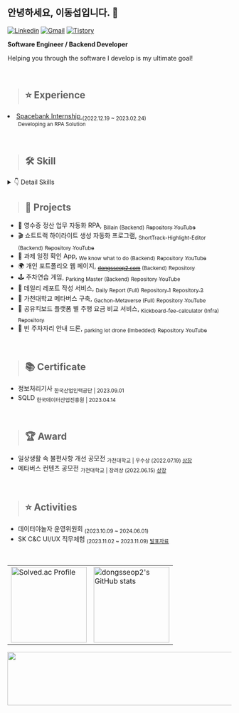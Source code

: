 ## 안녕하세요, 이동섭입니다. 👋
[![Linkedin](https://img.shields.io/badge/Linkedin-0A66C2?style=flat-square&logo=Linkedin&logoColor=white)](https://www.linkedin.com/in/dongseop-lee-a47307282/)
[![Gmail](https://img.shields.io/badge/Gmail-EA4335?style=flat-square&logo=Gmail&logoColor=white)](mailto:leeeeeds123@gmail.com)
[![Tistory](https://img.shields.io/badge/Tistory-000000?style=flat-square&logo=Tistory&logoColor=white)](https://dozerland.tistory.com/)

<strong>Software Engineer / Backend Developer</strong>
<p>Helping you through the software I develop is my ultimate goal!</p>

<br>

> ## ⭐ Experience
<li>
  <a href="https://saber-indigo-bdc.notion.site/DX-bab3cf2a587f42718da888155ae44b74?pvs=4">
    Spacebank Internship
  </a>
  <sub>(2022.12.19 ~ 2023.02.24)</sub>
  
  <ul>
      <sub>Developing an RPA Solution</sub>
  </ul>
</li>

<br>

>
> ## 🛠️ Skill
<details>
<summary>👇 Detail Skills </summary>

#### Programming Languages
![Java](https://img.shields.io/badge/java-007396?style=flat-square&logo=java&logoColor=white)
![Python](https://img.shields.io/badge/Python-3776AB?style=flat-square&logo=Python&logoColor=white)
![JavaScript](https://img.shields.io/badge/JavaScript-F7DF1E?style=flat-square&logo=JavaScript&logoColor=black)
![PHP](https://img.shields.io/badge/PHP-777BB4?style=flat-square&logo=PHP&logoColor=white)
![HTML5](https://img.shields.io/badge/HTML5-E34F26?style=flat-square&logo=HTML5&logoColor=white)
![CSS3](https://img.shields.io/badge/CSS3-1572B6?style=flat-square&logo=CSS3&logoColor=white)


#### Frameworks and Libraries
![Spring Boot](https://img.shields.io/badge/SpringBoot-6DB33F?style=flat-square&logo=SpringBoot&logoColor=white)
![Spring Data JPA](https://img.shields.io/badge/Spring%20Data%20JPA-6DB33F?style=flat-square&logo=Spring&logoColor=white)
![React.js](https://img.shields.io/badge/React-61DAFB?style=flat-square&logo=React&logoColor=black)
![MyBatis](https://img.shields.io/badge/MyBatis-8E0E10?style=flat-square&logo=java&logoColor=white)
![Oracle APEX](https://img.shields.io/badge/Oracle%20APEX-F80000?style=flat-square&logo=Oracle&logoColor=white)


#### Databases
![MySQL](https://img.shields.io/badge/MySQL-4479A1?style=flat-square&logo=MySQL&logoColor=white)
![MSSQL](https://img.shields.io/badge/MSSQL-CC2927?style=flat-square&logo=Microsoft-SQL-Server&logoColor=white)
![Oracle DB](https://img.shields.io/badge/OracleDB-F80000?style=flat-square&logo=Oracle&logoColor=white)

#### Cloud and Infrastructure
![Amazon AWS](https://img.shields.io/badge/Amazon%20AWS-232F3E?style=flat-square&logo=amazon-aws&logoColor=white)
![Oracle Cloud](https://img.shields.io/badge/Oracle%20Cloud-F80000?style=flat-square&logo=Oracle&logoColor=white)

#### CI/CD Tools
![GitHub Actions](https://img.shields.io/badge/GitHub%20Actions-2088FF?style=flat-square&logo=github-actions&logoColor=white)

#### Development Tools
![IntelliJ](https://img.shields.io/badge/IntelliJ-000000?style=flat-square&logo=JetBrains&logoColor=white)
![PyCharm](https://img.shields.io/badge/PyCharm-000000?style=flat-square&logo=JetBrains&logoColor=white)
![VSCode](https://img.shields.io/badge/VSCode-007ACC?style=flat-square&logo=Visual-Studio-Code&logoColor=white)
![DBeaver](https://img.shields.io/badge/DBeaver-FFFFFF?style=flat-square&logo=DBeaver&logoColor=black)
![MySQL Workbench](https://img.shields.io/badge/MySQL%20Workbench-4479A1?style=flat-square&logo=MySQL&logoColor=white)

#### Testing Tools
![Postman](https://img.shields.io/badge/Postman-FF6C37?style=flat-square&logo=Postman&logoColor=white)
![JMeter](https://img.shields.io/badge/JMeter-D22128?style=flat-square&logo=Apache-JMeter&logoColor=white)

#### Source Control
![GitHub](https://img.shields.io/badge/GitHub-181717?style=flat-square&logo=GitHub&logoColor=white)

#### Communication and Collaboration
![Slack](https://img.shields.io/badge/Slack-4A154B?style=flat-square&logo=Slack&logoColor=white)
![Notion](https://img.shields.io/badge/Notion-000000?style=flat-square&logo=Notion&logoColor=white)
![Figma](https://img.shields.io/badge/Figma-F24E1E?style=flat-square&logo=Figma&logoColor=white)

</details>



> ## 🏁 Projects
<ul>
  <li>🧾 영수증 정산 업무 자동화 RPA, <sub>Billain (Backend)</sub> 
    <a href="https://github.com/embedded-billain"><sub>Repository</sub></a> 
    <a href="https://youtu.be/p3j5AzT-zWo?si=bhfJwE69_kWIwWCb"><sub>YouTube</sub></a>
  </li>
  <li>🎬 쇼트트랙 하이라이트 생성 자동화 프로그램, <sub>ShortTrack-Highlight-Editor (Backend)</sub>
    <a href="https://github.com/GCU-Team5/ShortTrack_AI_Editor"><sub>Repository</sub></a>
    <a href="https://www.youtube.com/watch?v=JTOlXw7TDl8"><sub>YouTube</sub></a>
  </li>
  <li>📅 과제 일정 확인 App, <sub>We know what to do (Backend)</sub>
    <a href="https://github.com/dongseoplee/assignment-notification"><sub>Repository</sub></a>
    <a href="https://youtu.be/-nabFSmfPp4?si=xBLz_3J9M0-u1QOx"><sub>YouTube</sub></a>
  </li>
  <li>🌍 개인 포트폴리오 웹 페이지, <sub><del><a href="http://dongsseop2.com">dongsseop2.com</a></del> (Backend)</sub>
    <a href="https://github.com/dongseoplee/private-homepage"><sub>Repository</sub></a>
  </li>
  <li>🕹️ 주차연습 게임, <sub>Parking Master (Backend)</sub>
    <a href="https://github.com/dongseoplee/parking-game"><sub>Repository</sub></a>
    <a href="https://www.youtube.com/watch?v=1J6KcHmXSiQ"><sub>YouTube</sub></a>
  </li>
  <li>📝 데일리 레포트 작성 서비스, <sub>Daily Report (Full)</sub>
    <a href="https://github.com/dongseoplee/daily-report-front"><sub>Repository 1</sub></a>
    <a href="https://github.com/dongseoplee/daily-report-back"><sub>Repository 2</sub></a>
  </li>
  <li>🏫 가천대학교 메타버스 구축, <sub>Gachon-Metaverse (Full)</sub>
    <a href="https://github.com/dongseoplee/GachonUniv-Metaverse"><sub>Repository</sub></a>
    <a href="https://youtu.be/3fs183NQAas?si=4At942PqLusn_rvL"><sub>YouTube</sub></a>
  </li>
  <li>💸 공유킥보드 플랫폼 별 주행 요금 비교 서비스, <sub>Kickboard-fee-calculator (Infra)</sub>
    <a href="https://github.com/dongseoplee/Kickboard-Fee-Calculator"><sub>Repository</sub></a>
  </li>
  <li>🚁 빈 주차자리 안내 드론, <sub>parking lot drone (Imbedded)</sub>
    <a href="https://github.com/dongseoplee/outside-parking-lot-navigation"><sub>Repository</sub></a>
    <a href="https://youtu.be/FvH0SAdLeug?si=eV_Z7JZ73F3i7uMN"><sub>YouTube</sub></a>
  </li>
</ul>


<br>

> ## 📚 Certificate
<ul>
  <li>
    정보처리기사 <sub> 한국산업인력공단 | 2023.09.01</sub>
  </li>
  <li>
    SQLD <sub> 한국데이터산업진흥원 | 2023.04.14</sub>
  </li>
</ul>

<br>

> ## 🏆 Award
<ul>
  <li>
    일상생활 속 불편사항 개선 공모전
    <sub> 가천대학교 | 우수상 (2022.07.19) 
      <a href="https://user-images.githubusercontent.com/76763417/187452115-e4c67924-bbb6-4f0f-bc16-85b327c43385.png">
        상장
      </a>
    </sub>
  </li>
  <li>
    메타버스 컨텐츠 공모전
    <sub> 가천대학교 | 장려상 (2022.06.15) 
      <a href="https://user-images.githubusercontent.com/76763417/177543355-75b4025e-e62a-42a8-8996-1d2f604282da.png">
        상장
      </a>
    </sub>
  </li>
</ul>

<br>

> ## ⭐️ Activities
<ul>
  <li>
    데이터야놀자 운영위원회 <sub>(2023.10.09 ~ 2024.06.01)</sub>
  </li>
  <li>
    SK C&C UI/UX 직무체험 <sub>(2023.11.02 ~ 2023.11.09) <a href="https://github.com/dongseoplee/SK-CnC-UI-UX">발표자료</a></sub>
  </li>
</ul>

<br>

<table style="border-collapse: collapse; border: none;">
  <tr>
    <td style="border: none;">
      <a href="https://solved.ac/dongxieli/">
        <img src="http://mazassumnida.wtf/api/v2/generate_badge?boj=dongxieli" alt="Solved.ac Profile" style="height: 170px;"/>
      </a>
    </td>
    <td style="border: none;">
      <img src="https://github-readme-stats.vercel.app/api?username=dongseoplee&count_private=true&show_icons=true&&theme=vue" alt="dongsseop2's GitHub stats" style="height: 170px;"/>
    </td>
  </tr>
</table>


<a href="https://github.com/devxb/gitanimals">
  <img src="https://render.gitanimals.org/lines/{dongseoplee}?pet-id=633558999842253383" width="1000" height="120"/>
</a>

